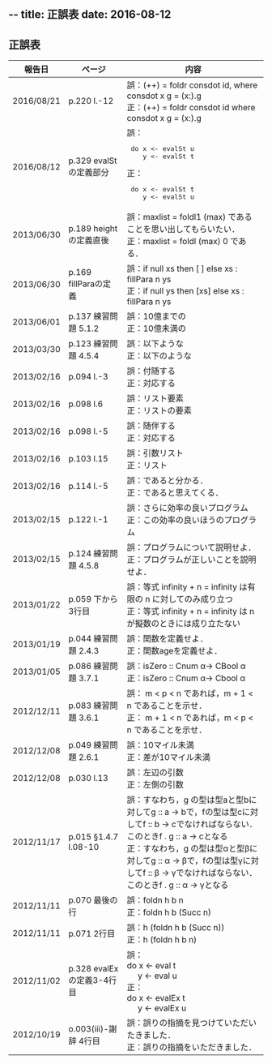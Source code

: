 --
title: 正誤表
date: 2016-08-12
--

## 正誤表

<table id="errata" class="tablesorter">
 <thead>
  <tr>
   <th>報告日</th>
   <th>ページ</th>
   <th class="{sorter: false}">内容</th>
  </tr>
 </thead>
<!--
  <tr>
   <td>2016/08/21</td>
   <td>p.220</td>
   <td>
    誤：<br>
    正：
   </td>
  </tr>
-->
  <tr>
   <td>2016/08/21</td>
   <td>p.220 l.-12</td>
   <td>
    誤：(++) = foldr consdot id, where consdot x g = (x:).g <br>
    正：(++) = foldr consdot id where consdot x g = (x:).g 
   </td>
  </tr>
  <tr>
   <td>2016/08/12</td>
   <td>p.329 evalStの定義部分</td>
   <td>
    誤：<pre>
 do x <- evalSt u
    y <- evalSt t</pre>
    正：<pre>
 do x <- evalSt t
    y <- evalSt u</pre>
   </td>
  </tr>
  <tr>
  <tr>
   <td>2013/06/30</td>
   <td>p.189 heightの定義直後</td>
   <td>
    誤：maxlist = foldl1 (max) であることを思い出してもらいたい．<br>
    正：maxlist = foldl (max) 0 である．
   </td>
  </tr>
  <tr>
   <td>2013/06/30</td>
   <td>p.169 fillParaの定義</td>
   <td>
    誤：if null xs then [ ] else xs : fillPara n ys <br>
    正：if null ys then [xs] else xs : fillPara n ys
   </td>
  </tr>
  <tr>
   <td>2013/06/01</td>
   <td>p.137 練習問題 5.1.2</td>
   <td>
    誤：10億までの<br>
    正：10億未満の
   </td>
  </tr>
  <tr>
   <td>2013/03/30</td>
   <td>p.123 練習問題 4.5.4</td>
   <td>
    誤：以下ような<br>
    正：以下のような
   </td>
  </tr>
  <tr>
   <td>2013/02/16</td>
   <td>p.094 l.-3</td>
   <td>
    誤：付随する<br>
    正：対応する
   </td>
  </tr>
  <tr>
   <td>2013/02/16</td>
   <td>p.098 l.6</td>
   <td>
    誤：リスト要素<br>
    正：リストの要素
   </td>
  <tr>
   <td>2013/02/16</td>
   <td>p.098 l.-5</td>
   <td>
    誤：随伴する<br>
    正：対応する
   </td>
  </tr>
  <tr>
   <td>2013/02/16</td>
   <td>p.103 l.15</td>
   <td>
    誤：引数リスト<br>
    正：リスト
   </td>
  </tr>
  <tr>
   <td>2013/02/16</td>
   <td>p.114 l.-5</td>
   <td>
    誤：であると分かる．<br>
    正：であると思えてくる．
   </td>
  </tr>
  <tr>
   <td>2013/02/15</td>
   <td>p.122 l.-1</td>
   <td>
    誤：さらに効率の良いプログラム<br>
    正：この効率の良いほうのプログラム
   </td>
  </tr>
  <tr>
   <td>2013/02/15</td>
   <td>p.124 練習問題 4.5.8</td>
   <td>
    誤：プログラムについて説明せよ．<br>
    正：プログラムが正しいことを説明せよ．
   </td>
  </tr>
  <tr>
   <td>2013/01/22</td>
   <td>p.059 下から3行目</td>
   <td>
    誤：等式 infinity + n = infinity は有限の n に対してのみ成り立つ<br>
    正：等式 infinity + n = infinity は n が擬数のときには成り立たない
   </td>
  </tr>
  <tr>
   <td>2013/01/19</td>
   <td>p.044 練習問題 2.4.3</td>
   <td>
    誤：関数を定義せよ．<br>
    正：関数ageを定義せよ．
   </td>
  </tr>
  <tr>
   <td>2013/01/05</td>
   <td>p.086 練習問題 3.7.1</td>
   <td>
    誤：isZero :: Cnum α→ CBool α<br>
    正：isZero :: Cnum α→ Cbool α
   </td>
  </tr>
  <tr>
   <td>2012/12/11</td>
   <td>p.083 練習問題 3.6.1</td>
   <td>
    誤： m &lt; p &lt; n であれば，m + 1 &lt; n であることを示せ．<br>
    正： m + 1 &lt; n であれば，m &lt; p &lt; n であることを示せ．
   </td>
  </tr>
  <tr>
   <td>2012/12/08</td>
   <td>p.049 練習問題 2.6.1</td>
   <td>
    誤：10マイル未満<br>
    正：差が10マイル未満
   </td>
  </tr>
  <tr>
   <td>2012/12/08</td>
   <td>p.030 l.13</td>
   <td>
    誤：左辺の引数<br>
    正：左側の引数
   </td>
  </tr>
  <tr>
   <td>2012/11/17</td>
   <td>p.015 §1.4.7 l.08-10</td>
   <td>
    誤：すなわち，g の型は型aと型bに対してg :: a → bで，fの型は型cに対してf :: b → cでなければならない．このときf . g :: a → cとなる<br>
    正：すなわち，g の型は型αと型βに対してg :: α → βで，fの型は型γに対してf :: β → γでなければならない．このときf . g :: α → γとなる
   </td>
  </tr>
  <tr>
   <td>2012/11/11</td>
   <td>p.070 最後の行</td>
   <td>
    誤：foldn h b n<br>
    正：foldn h b (Succ n)
   </td>
  </tr>
  <tr>
   <td>2012/11/11</td>
   <td>p.071 2行目</td>
   <td>
    誤：h (foldn h b (Succ n))<br>
    正：h (foldn h b n)
   </td>
  </tr>
  <tr>
   <td>2012/11/02</td>
   <td>p.328 evalExの定義3-4行目</td>
   <td>
    誤：<br>
    do x <- eval t<br>
    &nbsp;&nbsp;&nbsp;&nbsp;&nbsp;y <- eval u<br>
    正：<br>
    do x <- evalEx t<br>
    &nbsp;&nbsp;&nbsp;&nbsp;&nbsp;y <- evalEx u
   </td>
  </tr>
  <tr>
   <td>2012/10/19</td>
   <td>o.003(iii)-謝辞 4行目</td>
   <td>
    誤：誤りの指摘を見つけていただいたきました．<br >
    正：誤りの指摘をいただきました．
   </td>
  </tr>
 <tbody>
 </tbody>
</table>
